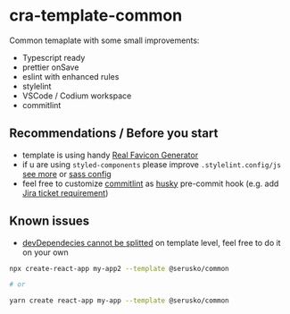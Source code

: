 # cra-template-common

Common temaplate with some small improvements:

- Typescript ready
- prettier onSave
- eslint with enhanced rules
- stylelint
- VSCode / Codium workspace
- commitlint

## Recommendations / Before you start

- template is using handy [Real Favicon Generator](https://realfavicongenerator.net)
- if u are using `styled-components` please improve `.stylelint.config/js` [see more](https://styled-components.com/docs/tooling#stylelint) or [sass config](https://github.com/kristerkari/stylelint-scss)
- feel free to customize [commitlint](https://commitlint.js.org/#/) as [husky](https://github.com/typicode/husky) pre-commit hook (e.g. add [Jira ticket requirement](https://www.npmjs.com/package/commitlint-plugin-jira-rules))

## Known issues
- [devDependecies cannot be splitted](https://github.com/facebook/create-react-app/issues/8082) on template level, feel free to do it on your own 

```sh
npx create-react-app my-app2 --template @serusko/common

# or

yarn create react-app my-app --template @serusko/common
```






